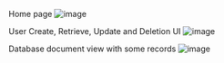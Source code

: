Home page
![image](https://github.com/user-attachments/assets/825cf688-fb77-4016-b77c-26debd512050)

User Create, Retrieve, Update and Deletion UI
![image](https://github.com/user-attachments/assets/abadf42d-605f-4b38-a866-cb6a3029c4e5)

Database document view with some records
![image](https://github.com/user-attachments/assets/1b5148ca-49fd-4f54-8b72-a4dd6cbfbe47)
